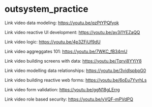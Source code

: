 # outsystem_practice

Link video data modeling: https://youtu.be/qzPtYPQfyok

Link video reactive UI development: https://youtu.be/av3i1YEZaQQ

Link video logic: https://youtu.be/4p3ZFiUf9dU

Link video aggreggates 101: https://youtu.be/7WKC_fB34mU

Link video building screens with data: https://youtu.be/Tqrvi8YYiY8

Link video modelling data relationships: https://youtu.be/3vidlspbpG0

Link video building reactive web forms: https://youtu.be/6oEu7YvrhLs

Link video form validation: https://youtu.be/ggN18gLErrg

Link video role based security: https://youtu.be/yVQF-mPVdPQ
